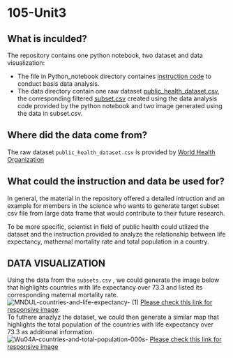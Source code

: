 # 105-Unit3

## What is inculded? 
The repository contains one python notebook, two dataset and  data visualization:
- The file in Python_notebook directory containes [instruction code](/Python_notebook/instruction_code.ipynb) to conduct basis data analysis. 
- The data directory contain one raw dataset [public_health_dataset.csv](/data/public_health_dataset.csv), the corresponding filtered [subset.csv](/data/subset.csv) created using the data analysis code provided by the python notebook and two image generated using the data in subset.csv.

## Where did the data come from? 
The raw dataset  `public_health_dataset.csv` is provided by [World Health Organization](https://www.who.int/data/gho)


## What could the instruction and data be used for? 
In general, the material in the repository offered a detailed intruction and an example for members in the science who wants to generate target subset csv file from large data frame that would contribute to their future research. </br>

To be more specific, scientist in field of public health could utlized the dataset and the instruction provided to analyze the relationship between life expectancy, mathernal mortality rate and total population in a country. 


## DATA VISUALIZATION 
Using the data from the `subsets.csv` , we could generate the image below that highlights countries with life expectancy over 73.3 and listed its corresponding maternal mortality rate. 
![MNDUL-countries-and-life-expectancy- (1)](https://user-images.githubusercontent.com/118194391/202932336-75fa015f-6ea1-4b43-b133-71d4ba0eff3b.png)
[Please check this link for responsive image](https://datawrapper.dwcdn.net/MNDUL/3/). </br>
To futhere anazlyz the dataset, we could then generate a similar map that highlights the total population of the countries with life expectancy over 73.3 as additional information.
![Wu04A-countries-and-total-population-000s-](https://user-images.githubusercontent.com/118194391/202932094-fa85ebfe-b630-4234-a5ba-505fdc27a2df.png)
[Please check this link for responsive image](https://datawrapper.dwcdn.net/Wu04A/1/)
